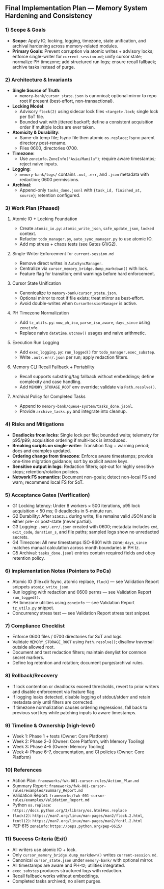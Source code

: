 ## Final Implementation Plan — Memory System Hardening and Consistency

### 1) Scope & Goals
- **Scope**: Apply IO, locking, logging, timezone, state unification, and archival hardening across memory-related modules.
- **Primary Goals**: Prevent corruption via atomic writes + advisory locks; enforce single-writer for `current-session.md`; unify cursor state; normalize PH timezone; add structured run logs; ensure recall fallback; archive tasks instead of purge.

### 2) Architecture & Invariants
- **Single Source of Truth**:
  - `memory-bank/cursor_state.json` is canonical; optional mirror to repo root if present (best-effort, non-transactional).
- **Locking Model**:
  - Advisory `flock(2)` using sidecar lock files `<target>.lock`; single lock per SoT file.
  - Bounded wait with jittered backoff; define a consistent acquisition order if multiple locks are ever taken.
- **Atomicity & Durability**:
  - Same-dir temp file; fsync file then atomic `os.replace`; fsync parent directory post-rename.
  - Files 0600, directories 0700.
- **Timezone**:
  - Use `zoneinfo.ZoneInfo("Asia/Manila")`; require aware timestamps; reject naive inputs.
- **Logging**:
  - `memory-bank/logs/` contains `.out`, `.err`, and `.json` metadata with redaction; 0600 permissions.
- **Archival**:
  - Append-only `tasks_done.jsonl` with `{task_id, finished_at, source}`; retention configured.

### 3) Work Plan (Phased)
1. Atomic IO + Locking Foundation
   - Create `atomic_io.py`: `atomic_write_json`, `safe_update_json`, `locked` context.
   - Refactor `todo_manager.py`, `auto_sync_manager.py` to use atomic IO.
   - Add mp stress + chaos tests (see Gates G1/G2).

2. Single-Writer Enforcement for `current-session.md`
   - Remove direct writes in `AutoSyncManager`.
   - Centralize via `cursor_memory_bridge.dump_markdown()` with lock.
   - Feature flag for transition; emit warnings before hard enforcement.

3. Cursor State Unification
   - Canonicalize to `memory-bank/cursor_state.json`.
   - Optional mirror to root if file exists; treat mirror as best-effort.
   - Avoid double-writes when `CursorSessionManager` is active.

4. PH Timezone Normalization
   - Add `tz_utils.py`: `now_ph_iso`, `parse_iso_aware`, `days_since` using `zoneinfo`.
   - Replace naive `datetime.utcnow()` usages and naive arithmetic.

5. Execution Run Logging
   - Add `exec_logging.py`: `run_logged()` for `todo_manager.exec_substep`.
   - Write `.out/.err/.json` per run; apply redaction filters.

6. Memory CLI Recall Fallback + Portability
   - Recall supports substring/tag fallback without embeddings; define complexity and case handling.
   - Add `MEMORY_STORAGE_ROOT` env override; validate via `Path.resolve()`.

7. Archival Policy for Completed Tasks
   - Append to `memory-bank/queue-system/tasks_done.jsonl`.
   - Provide `archive_tasks.py` and integrate into cleanup.

### 4) Risks and Mitigations
- **Deadlocks from locks**: Single lock per file; bounded waits; telemetry for p95/p99; acquisition ordering if multi-lock is introduced.
- **Breaking scripts on single-writer**: Transition flag + warning period; docs and examples updated.
- **Ordering change from timezone**: Enforce aware timestamps; provide one-time migration guidance; sort by explicit aware keys.
- **Sensitive output in logs**: Redaction filters; opt-out for highly sensitive steps; retention/rotation policies.
- **Network FS semantics**: Document non-goals; detect non-local FS and warn; recommend local FS for SoT.

### 5) Acceptance Gates (Verification)
- G1 Locking latency: Under 8 workers × 500 iterations, p95 lock acquisition < 50 ms; 0 deadlocks in 5-minute run.
- G2 Durability: After `SIGKILL` during write, file remains valid JSON and is either pre- or post-state (never partial).
- G3 Logging: `.out/.err/.json` created with 0600; metadata includes `cmd`, `exit_code`, `duration_s`, and file paths; sampled logs show no unredacted secrets.
- G4 Timezone: All new timestamps ISO-8601 with zone; `days_since` matches manual calculation across month boundaries in PH tz.
- G5 Archival: `tasks_done.jsonl` entries contain required fields and obey retention policy.

### 6) Implementation Notes (Pointers to PoCs)
- Atomic IO (file+dir fsync, atomic replace, `flock`) — see Validation Report snippets `atomic_write_json`.
- Run logging with redaction and 0600 perms — see Validation Report `run_logged()`.
- PH timezone utilities using `zoneinfo` — see Validation Report `tz_utils.py` snippet.
- Concurrency stress test — see Validation Report stress test snippet.

### 7) Compliance Checklist
- Enforce 0600 files / 0700 directories for SoT and logs.
- Validate `MEMORY_STORAGE_ROOT` using `Path.resolve()`; disallow traversal outside allowed root.
- Document and test redaction filters; maintain denylist for common secret markers.
- Define log retention and rotation; document purge/archival rules.

### 8) Rollback/Recovery
- If lock contention or deadlocks exceed thresholds, revert to prior writers and disable enforcement via feature flag.
- If logging leaks detected, disable logging of stdout/stderr and retain metadata only until filters are corrected.
- If timezone normalization causes ordering regressions, fall back to previous sort key while patching inputs to aware timestamps.

### 9) Timeline & Ownership (high-level)
- Week 1: Phase 1 + tests (Owner: Core Platform)
- Week 2: Phase 2–3 (Owner: Core Platform, with Memory Tooling)
- Week 3: Phase 4–5 (Owner: Memory Tooling)
- Week 4: Phase 6–7, documentation, and CI policies (Owner: Core Platform)

### 10) References
- Action Plan: `frameworks/fwk-001-cursor-rules/Action_Plan.md`
- Summary Report: `frameworks/fwk-001-cursor-rules/examples/Summary_Report.md`
- Validation Report: `frameworks/fwk-001-cursor-rules/examples/Validation_Report.md`
- Python `os.replace`: `https://docs.python.org/3/library/os.html#os.replace`
- `flock(2)`: `https://man7.org/linux/man-pages/man2/flock.2.html`, `fcntl(2)`: `https://man7.org/linux/man-pages/man2/fcntl.2.html`
- PEP 615 `zoneinfo`: `https://peps.python.org/pep-0615/`

### 11) Success Criteria (Exit)
- All writers use atomic IO + lock.
- Only `cursor_memory_bridge.dump_markdown()` writes `current-session.md`.
- Canonical `cursor_state.json` under `memory-bank/` with optional mirror.
- All timestamps are aware and PH-tz; utilities integrated.
- `exec_substep` produces structured logs with redaction.
- Recall fallback works without embeddings.
- Completed tasks archived; no silent purges.

